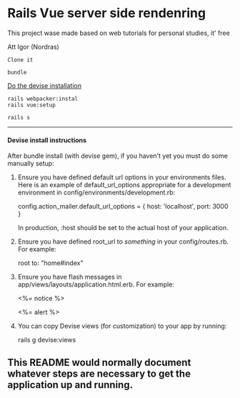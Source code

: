 # Rails Vue server side rendenring

This project wase made based on web tutorials for personal studies, it' free

Att
Igor (Nordras)

```
Clone it

bundle

```

[Do the devise installation](#devise)  

```
rails webpacker:instal
rails vue:setup

rails s
```

---

#### Devise install instructions <a name="devise"></a>

After bundle install (with devise gem), if you haven't yet you must do some manually setup:

  1. Ensure you have defined default url options in your environments files. Here
     is an example of default_url_options appropriate for a development environment
     in config/environments/development.rb:

       config.action_mailer.default_url_options = { host: 'localhost', port: 3000 }

     In production, :host should be set to the actual host of your application.

  2. Ensure you have defined root_url to *something* in your config/routes.rb.
     For example:

       root to: "home#index"

  3. Ensure you have flash messages in app/views/layouts/application.html.erb.
     For example:

       <p class="notice"><%= notice %></p>
       <p class="alert"><%= alert %></p>

  4. You can copy Devise views (for customization) to your app by running:

       rails g devise:views

This README would normally document whatever steps are necessary to get the
application up and running.
---
